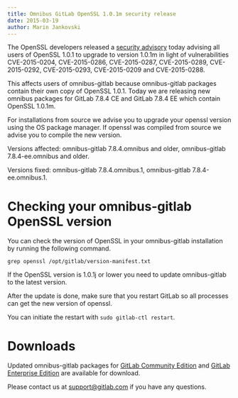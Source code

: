 ```yaml
---
title: Omnibus GitLab OpenSSL 1.0.1m security release
date: 2015-03-19
author: Marin Jankovski
---
```


The OpenSSL developers released a [security
advisory](http://openssl.org/news/secadv_20150319.txt) today advising
all users of OpenSSL 1.0.1 to upgrade to version 1.0.1m in light of
vulnerabilities CVE-2015-0204, CVE-2015-0286, CVE-2015-0287, CVE-2015-0289,
CVE-2015-0292, CVE-2015-0293, CVE-2015-0209 and CVE-2015-0288.

This affects users of omnibus-gitlab because
omnibus-gitlab packages contain their own copy of OpenSSL 1.0.1. Today we are
releasing new omnibus packages for GitLab 7.8.4 CE and GitLab 7.8.4 EE which
contain OpenSSL 1.0.1m.

For installations from source we advise you to upgrade your openssl version using the OS package manager.
If openssl was compiled from source we advise you to compile the new version.

<!-- more -->

Versions affected: omnibus-gitlab 7.8.4.omnibus and older, omnibus-gitlab
7.8.4-ee.omnibus and older.

Versions fixed: omnibus-gitlab 7.8.4.omnibus.1, omnibus-gitlab
7.8.4-ee.omnibus.1.

# Checking your omnibus-gitlab OpenSSL version

You can check the version of OpenSSL in your omnibus-gitlab installation by
running the following command.

```
grep openssl /opt/gitlab/version-manifest.txt
```

If the OpenSSL version is 1.0.1j or lower you need to update omnibus-gitlab to
the latest version.

After the update is done, make sure that you restart GitLab so all processes can get the new version of openssl.

You can initiate the restart with `sudo gitlab-ctl restart`.

# Downloads

Updated omnibus-gitlab packages for [GitLab Community
Edition](https://about.gitlab.com/downloads/) and [GitLab Enterprise
Edition](https://gitlab.com/subscribers/gitlab-ee/blob/master/doc/install/packages.md)
are available for download.

Please contact us at support@gitlab.com if you have any questions.

